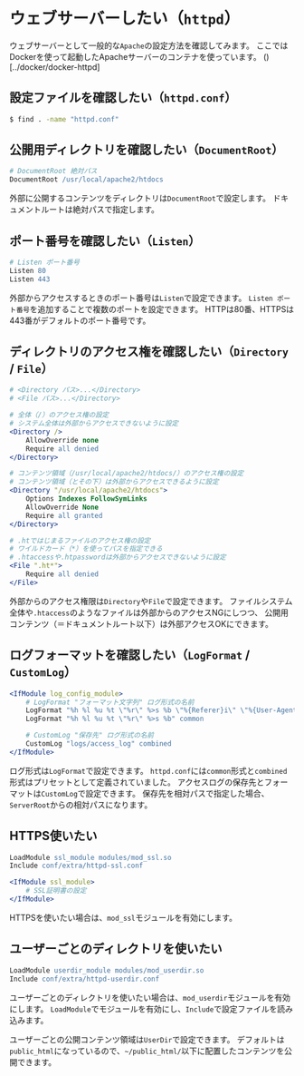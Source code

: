 # ウェブサーバーしたい（``httpd``）

ウェブサーバーとして一般的な``Apache``の設定方法を確認してみます。
ここではDockerを使って起動したApacheサーバーのコンテナを使っています。
()[../docker/docker-httpd]

## 設定ファイルを確認したい（``httpd.conf``）

```bash
$ find . -name "httpd.conf"
```

## 公開用ディレクトリを確認したい（``DocumentRoot``）

```apache
# DocumentRoot 絶対パス
DocumentRoot /usr/local/apache2/htdocs
```

外部に公開するコンテンツをディレクトリは``DocumentRoot``で設定します。
ドキュメントルートは絶対パスで指定します。

## ポート番号を確認したい（``Listen``）

```apache
# Listen ポート番号
Listen 80
Listen 443
```

外部からアクセスするときのポート番号は``Listen``で設定できます。
``Listen ポート番号``を追加することで複数のポートを設定できます。
HTTPは80番、HTTPSは443番がデフォルトのポート番号です。

## ディレクトリのアクセス権を確認したい（``Directory`` / ``File``）

```apache
# <Directory パス>...</Directory>
# <File パス>...</Directory>

# 全体（/）のアクセス権の設定
# システム全体は外部からアクセスできないように設定
<Directory />
    AllowOverride none
    Require all denied
</Directory>

# コンテンツ領域（/usr/local/apache2/htdocs/）のアクセス権の設定
# コンテンツ領域（とその下）は外部からアクセスできるように設定
<Directory "/usr/local/apache2/htdocs">
    Options Indexes FollowSymLinks
    AllowOverride None
    Require all granted
</Directory>

# .htではじまるファイルのアクセス権の設定
# ワイルドカード（*）を使ってパスを指定できる
# .htaccessや.htpasswordは外部からアクセスできないように設定
<File ".ht*">
    Require all denied
</File>
```

外部からのアクセス権限は``Directory``や``File``で設定できます。
ファイルシステム全体や``.htaccess``のようなファイルは外部からのアクセスNGにしつつ、
公開用コンテンツ（＝ドキュメントルート以下）は外部アクセスOKにできます。

## ログフォーマットを確認したい（``LogFormat`` / ``CustomLog``）

```apache
<IfModule log_config_module>
    # LogFormat "フォーマット文字列" ログ形式の名前
    LogFormat "%h %l %u %t \"%r\" %>s %b \"%{Referer}i\" \"%{User-Agent}i\"" combined
    LogFormat "%h %l %u %t \"%r\" %>s %b" common

    # CustomLog "保存先" ログ形式の名前
    CustomLog "logs/access_log" combined
</IfModule>
```

ログ形式は``LogFormat``で設定できます。
``httpd.conf``には``common``形式と``combined``形式はプリセットとして定義されていました。
アクセスログの保存先とフォーマットは``CustomLog``で設定できます。
保存先を相対パスで指定した場合、``ServerRoot``からの相対パスになります。

## HTTPS使いたい

```apache
LoadModule ssl_module modules/mod_ssl.so
Include conf/extra/httpd-ssl.conf

<IfModule ssl_module>
    # SSL証明書の設定
</IfModule>
```

HTTPSを使いたい場合は、``mod_ssl``モジュールを有効にします。

## ユーザーごとのディレクトリを使いたい

```apache
LoadModule userdir_module modules/mod_userdir.so
Include conf/extra/httpd-userdir.conf
```

ユーザーごとのディレクトリを使いたい場合は、``mod_userdir``モジュールを有効にします。
``LoadModule``でモジュールを有効にし、``Include``で設定ファイルを読み込みます。

ユーザーごとの公開コンテンツ領域は``UserDir``で設定できます。
デフォルトは``public_html``になっているので、``~/public_html/``以下に配置したコンテンツを公開できます。
